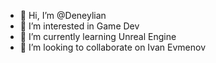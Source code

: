 - 👋 Hi, I’m @Deneylian
- 👀 I’m interested in Game Dev
- 🌱 I’m currently learning Unreal Engine
- 💞️ I’m looking to collaborate on Ivan Evmenov
